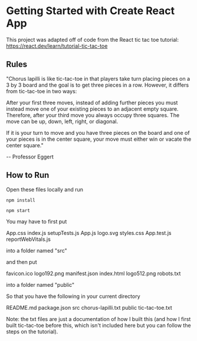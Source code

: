 # Getting Started with Create React App

This project was adapted off of code from the React tic tac toe tutorial: https://react.dev/learn/tutorial-tic-tac-toe

## Rules

"Chorus lapilli is like tic-tac-toe in that players take turn placing pieces on a 3 by 3 board and the goal is to get three pieces in a row. However, it differs from tic-tac-toe in two ways:

After your first three moves, instead of adding further pieces you must instead move one of your existing pieces to an adjacent empty square. Therefore, after your third move you always occupy three squares. The move can be up, down, left, right, or diagonal.

If it is your turn to move and you have three pieces on the board and one of your pieces is in the center square, your move must either win or vacate the center square."

-- Professor Eggert

## How to Run

Open these files locally and run

`npm install`

`npm start`

You may have to first put

App.css			index.js		setupTests.js
App.js			logo.svg		styles.css
App.test.js		reportWebVitals.js

into a folder named "src"

and then put

favicon.ico	logo192.png	manifest.json
index.html	logo512.png	robots.txt

into a folder named "public"

So that you have the following in your current directory

README.md		package.json		src
chorus-lapilli.txt	public			tic-tac-toe.txt

Note: the txt files are just a documentation of how I built this (and how I first built tic-tac-toe before this, which isn't included here but you can follow the steps on the tutorial).
